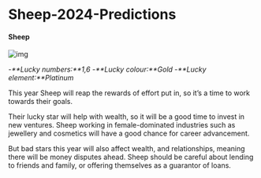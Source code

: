 # Sheep-2024-Predictions

#### Sheep
![img](https://www.scmp.com/lifestyle/arts-culture/article/3248034/year-dragon-2024-your-luck-predictions-all-12-chinese-zodiac-signs-health-money-work-and-love)

-_**Lucky numbers:**1,6_
-_**Lucky colour:**Gold_
-_**Lucky element:**Platinum_

This year Sheep will reap the rewards of effort put in, so it’s a time to work towards their goals.

Their lucky star will help with wealth, so it will be a good time to invest in new ventures. Sheep working in female-dominated industries such as jewellery and cosmetics will have a good chance for career advancement.

But bad stars this year will also affect wealth, and relationships, meaning there will be money disputes ahead. Sheep should be careful about lending to friends and family, or offering themselves as a guarantor of loans.
